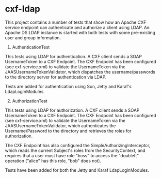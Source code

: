 cxf-ldap
===========

This project contains a number of tests that show how an Apache CXF service
endpoint can authenticate and authorize a client using LDAP. An Apache DS
LDAP instance is started with both tests with some pre-existing user and
group information.

1) AuthenticationTest

This tests using LDAP for authentication. A CXF client sends a SOAP
UsernameToken to a CXF Endpoint. The CXF Endpoint has been configured
(see cxf-service.xml) to validate the UsernameToken via the
JAASUsernameTokenValidator, which dispatches the username/passwords to the
directory server for authentication via LDAP. 

Tests are added for authentication using Sun, Jetty and Karaf's
LdapLoginModules.

2) AuthorizationTest

This tests using LDAP for authorization. A CXF client sends a SOAP
UsernameToken to a CXF Endpoint. The CXF Endpoint has been configured
(see cxf-service.xml) to validate the UsernameToken via the
JAASUsernameTokenValidator, which authenticates the Username/Password to the
directory and retrieves the roles for authorization.

The CXF Endpoint has also configured the SimpleAuthorizingInterceptor, which
reads the current Subject's roles from the SecurityContext, and requires that
a user must have role "boss" to access the "doubleIt" operation ("alice" has
this role, "bob" does not). 

Tests have been added for both the Jetty and Karaf LdapLoginModules.
